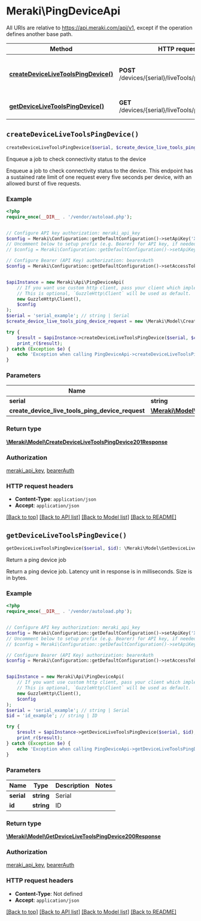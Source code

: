 # Meraki\PingDeviceApi

All URIs are relative to https://api.meraki.com/api/v1, except if the operation defines another base path.

| Method | HTTP request | Description |
| ------------- | ------------- | ------------- |
| [**createDeviceLiveToolsPingDevice()**](PingDeviceApi.md#createDeviceLiveToolsPingDevice) | **POST** /devices/{serial}/liveTools/pingDevice | Enqueue a job to check connectivity status to the device |
| [**getDeviceLiveToolsPingDevice()**](PingDeviceApi.md#getDeviceLiveToolsPingDevice) | **GET** /devices/{serial}/liveTools/pingDevice/{id} | Return a ping device job |


## `createDeviceLiveToolsPingDevice()`

```php
createDeviceLiveToolsPingDevice($serial, $create_device_live_tools_ping_device_request): \Meraki\Model\CreateDeviceLiveToolsPingDevice201Response
```

Enqueue a job to check connectivity status to the device

Enqueue a job to check connectivity status to the device. This endpoint has a sustained rate limit of one request every five seconds per device, with an allowed burst of five requests.

### Example

```php
<?php
require_once(__DIR__ . '/vendor/autoload.php');


// Configure API key authorization: meraki_api_key
$config = Meraki\Configuration::getDefaultConfiguration()->setApiKey('X-Cisco-Meraki-API-Key', 'YOUR_API_KEY');
// Uncomment below to setup prefix (e.g. Bearer) for API key, if needed
// $config = Meraki\Configuration::getDefaultConfiguration()->setApiKeyPrefix('X-Cisco-Meraki-API-Key', 'Bearer');

// Configure Bearer (API Key) authorization: bearerAuth
$config = Meraki\Configuration::getDefaultConfiguration()->setAccessToken('YOUR_ACCESS_TOKEN');


$apiInstance = new Meraki\Api\PingDeviceApi(
    // If you want use custom http client, pass your client which implements `GuzzleHttp\ClientInterface`.
    // This is optional, `GuzzleHttp\Client` will be used as default.
    new GuzzleHttp\Client(),
    $config
);
$serial = 'serial_example'; // string | Serial
$create_device_live_tools_ping_device_request = new \Meraki\Model\CreateDeviceLiveToolsPingDeviceRequest(); // \Meraki\Model\CreateDeviceLiveToolsPingDeviceRequest

try {
    $result = $apiInstance->createDeviceLiveToolsPingDevice($serial, $create_device_live_tools_ping_device_request);
    print_r($result);
} catch (Exception $e) {
    echo 'Exception when calling PingDeviceApi->createDeviceLiveToolsPingDevice: ', $e->getMessage(), PHP_EOL;
}
```

### Parameters

| Name | Type | Description  | Notes |
| ------------- | ------------- | ------------- | ------------- |
| **serial** | **string**| Serial | |
| **create_device_live_tools_ping_device_request** | [**\Meraki\Model\CreateDeviceLiveToolsPingDeviceRequest**](../Model/CreateDeviceLiveToolsPingDeviceRequest.md)|  | [optional] |

### Return type

[**\Meraki\Model\CreateDeviceLiveToolsPingDevice201Response**](../Model/CreateDeviceLiveToolsPingDevice201Response.md)

### Authorization

[meraki_api_key](../../README.md#meraki_api_key), [bearerAuth](../../README.md#bearerAuth)

### HTTP request headers

- **Content-Type**: `application/json`
- **Accept**: `application/json`

[[Back to top]](#) [[Back to API list]](../../README.md#endpoints)
[[Back to Model list]](../../README.md#models)
[[Back to README]](../../README.md)

## `getDeviceLiveToolsPingDevice()`

```php
getDeviceLiveToolsPingDevice($serial, $id): \Meraki\Model\GetDeviceLiveToolsPingDevice200Response
```

Return a ping device job

Return a ping device job. Latency unit in response is in milliseconds. Size is in bytes.

### Example

```php
<?php
require_once(__DIR__ . '/vendor/autoload.php');


// Configure API key authorization: meraki_api_key
$config = Meraki\Configuration::getDefaultConfiguration()->setApiKey('X-Cisco-Meraki-API-Key', 'YOUR_API_KEY');
// Uncomment below to setup prefix (e.g. Bearer) for API key, if needed
// $config = Meraki\Configuration::getDefaultConfiguration()->setApiKeyPrefix('X-Cisco-Meraki-API-Key', 'Bearer');

// Configure Bearer (API Key) authorization: bearerAuth
$config = Meraki\Configuration::getDefaultConfiguration()->setAccessToken('YOUR_ACCESS_TOKEN');


$apiInstance = new Meraki\Api\PingDeviceApi(
    // If you want use custom http client, pass your client which implements `GuzzleHttp\ClientInterface`.
    // This is optional, `GuzzleHttp\Client` will be used as default.
    new GuzzleHttp\Client(),
    $config
);
$serial = 'serial_example'; // string | Serial
$id = 'id_example'; // string | ID

try {
    $result = $apiInstance->getDeviceLiveToolsPingDevice($serial, $id);
    print_r($result);
} catch (Exception $e) {
    echo 'Exception when calling PingDeviceApi->getDeviceLiveToolsPingDevice: ', $e->getMessage(), PHP_EOL;
}
```

### Parameters

| Name | Type | Description  | Notes |
| ------------- | ------------- | ------------- | ------------- |
| **serial** | **string**| Serial | |
| **id** | **string**| ID | |

### Return type

[**\Meraki\Model\GetDeviceLiveToolsPingDevice200Response**](../Model/GetDeviceLiveToolsPingDevice200Response.md)

### Authorization

[meraki_api_key](../../README.md#meraki_api_key), [bearerAuth](../../README.md#bearerAuth)

### HTTP request headers

- **Content-Type**: Not defined
- **Accept**: `application/json`

[[Back to top]](#) [[Back to API list]](../../README.md#endpoints)
[[Back to Model list]](../../README.md#models)
[[Back to README]](../../README.md)
